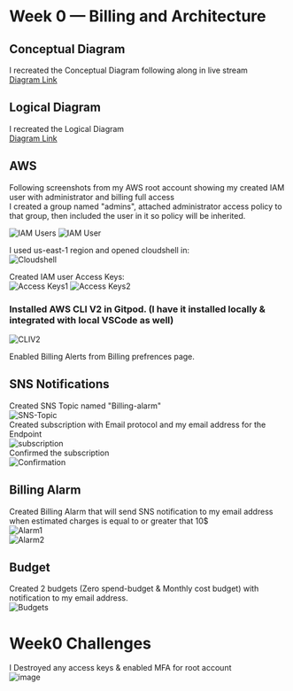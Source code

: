 # Week 0 — Billing and Architecture

## Conceptual Diagram
I recreated the Conceptual Diagram following along in live stream  
[Diagram Link](https://lucid.app/lucidchart/855757f9-fe2b-4d9d-b972-76a23e056899/edit?viewport_loc=-1742%2C575%2C2447%2C1144%2C0_0&invitationId=inv_5c0a4c05-1362-4356-a97a-702745b70e46)
## Logical Diagram
I recreated the Logical Diagram  
[Diagram Link](https://lucid.app/lucidchart/3678172a-c132-4b85-9b43-c7d1a0d87168/edit?viewport_loc=-464%2C-24%2C3330%2C1557%2C0_0&invitationId=inv_40621fa3-a2f5-47e3-9b1e-537ab51c487b)
## AWS
Following screenshots from my AWS root account showing my created IAM user with administrator and billing full access  
I created a group named "admins", attached administrator access policy to that group, then included the user in it so policy will be inherited.

![IAM Users](https://user-images.githubusercontent.com/105418424/219474591-c9874276-b528-472f-b780-5fe476c05e2b.png)
![IAM User](https://user-images.githubusercontent.com/105418424/219475175-3ec55563-f16b-4aad-a1ab-ab56fadd6a09.png)

I used us-east-1 region and opened cloudshell in:  
![Cloudshell](https://user-images.githubusercontent.com/105418424/219478337-af5eaa5f-1ba7-4eaf-bd67-d4df863854a4.png)

Created IAM user Access Keys:  
![Access Keys1](https://user-images.githubusercontent.com/105418424/219480694-42d9bb06-eeee-4f6a-967d-576d4e8e8500.png)
![Access Keys2](https://user-images.githubusercontent.com/105418424/219480839-c969f024-8522-45c9-b343-d3795b3b662a.png)  

### Installed AWS CLI V2 in Gitpod. (I have it installed locally & integrated with local VSCode as well)
![CLIV2](https://user-images.githubusercontent.com/105418424/219508531-31980e9b-33c7-4e18-834b-702734a6a452.png)


Enabled Billing Alerts from Billing prefrences page.

## SNS Notifications  
Created SNS Topic named "Billing-alarm"  
![SNS-Topic](https://user-images.githubusercontent.com/105418424/219485802-7d64272f-556a-45c0-a3c1-311e01012e74.png)  
Created subscription with Email protocol and my email address for the Endpoint  
![subscription](https://user-images.githubusercontent.com/105418424/219486309-3bbb2adb-bfc3-4d4e-8dd9-473aa69cd959.png)  
Confirmed the subscription  
![Confirmation](https://user-images.githubusercontent.com/105418424/219487067-a6b7705f-6b59-48e6-bab5-17d3b68b8a5d.png)

## Billing Alarm  
Created Billing Alarm that will send SNS notification to my email address when estimated charges is equal to or greater that 10$  
![Alarm1](https://user-images.githubusercontent.com/105418424/219491854-a124c0b3-4081-4967-a869-3e8e28438727.png)  
![Alarm2](https://user-images.githubusercontent.com/105418424/219492470-5c5e3f5d-4260-41f6-bdf8-e52b132d58aa.png)

## Budget  
Created 2 budgets (Zero spend-budget & Monthly cost budget) with notification to my email address.  
![Budgets](https://user-images.githubusercontent.com/105418424/219495558-bbf956d2-2bcd-49c8-aa3d-aaecabf50324.png)

# Week0 Challenges
I Destroyed any access keys & enabled MFA for root account  
![image](https://user-images.githubusercontent.com/105418424/219717694-ac12e886-ff0c-470b-84a9-137a2cd37632.png)

